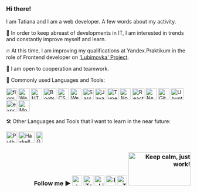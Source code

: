### Hi there!

I am Tatiana and I am a web developer. A few words about my activity.

🌱 In order to keep abreast of developments in IT, I am interested in trends and constantly improve myself and learn.

🔥 At this time, I am improving my qualifications at Yandex.Praktikum in the role of Frontend developer on ['Lubimovka' Project](https://github.com/Studio-Yandex-Practicum/lubimovka_frontend).

🤝 I am open to cooperation and teamwork.

🏹 Commonly used Languages and Tools:
<p align="left"> <a href="https://www.figma.com/" target="_blank"> <img src="https://www.vectorlogo.zone/logos/figma/figma-icon.svg" alt="figma" width="30" height="30"/></a> <a href="https://www.jetbrains.com/webstorm/" target="_blank"> <img src="https://seeklogo.com/images/W/webstorm-logo-691E749F21-seeklogo.com.png" alt="WebStorm" width="30" height="30"/></a> <a href="https://www.w3schools.com/html/" target="_blank"> <img src="https://cryptologos.cc/logos/html-coin-html-logo.png" alt="HTML" width="30" height="30"/></a> <a href="https://getbootstrap.com/" target="_blank"> <img src="https://upload.wikimedia.org/wikipedia/commons/thumb/b/b2/Bootstrap_logo.svg/512px-Bootstrap_logo.svg.png" alt="Bootstrap" width="35" height="30"/></a> <a href="https://www.w3schools.com/css/" target="_blank"> <img src="https://icon-library.com/images/css-xxl_10573.png" alt="CSS" width="30" height="30"/></a> <a href="https://webpack.js.org/" target="_blank"> <img src="https://coollogo.net/wp-content/uploads/2021/03/Webpack-logo.svg" alt="Webpack" width="30" height="30"/></a> <a href="https://sass-lang.com/styleguide/brand" target="_blank"> <img src="https://sass-lang.com/assets/img/styleguide/seal-color-aef0354c.png" alt="Sass" width="30" height="30"/></a> <a href="https://www.javascript.com/" target="_blank"> <img src="https://cdn.iconscout.com/icon/free/png-256/javascript-2752148-2284965.png" alt="JavaScript" width="30" height="30"/></a> <a href="https://www.typescriptlang.org/" target="_blank"> <img src="https://upload.wikimedia.org/wikipedia/commons/thumb/4/4c/Typescript_logo_2020.svg/1200px-Typescript_logo_2020.svg.png" alt="TypeScript" width="30" height="30"/></a> <a href="https://nodejs.org/en/" target="_blank"> <img src="https://devstickers.com/assets/img/pro/kh7x.png" alt="Node.js" width="30" height="30"/></a> <a href="https://reactjs.org/" target="_blank"> <img src="https://www.cloudanalogy.co.uk/wp-content/uploads/2019/06/react.png" alt="React" width="33" height="30"/></a> <a href="https://nextjs.org/" target="_blank"> <img src="https://icedevera.com/images/skills/frontEnd/next.png" alt="Next.js" width="30" height="30"/></a> <a href="https://git-scm.com/" target="_blank"> <img src="https://www.vectorlogo.zone/logos/git-scm/git-scm-icon.svg" alt="Git" width="30" height="30"/></a> <a href="https://ubuntu.com/" target="_blank"> <img src="https://1000logos.net/wp-content/uploads/2017/06/Ubuntu-Logo.png" alt="Ubuntu" width="35" height="30"/></a> <a href="https://expressjs.com/" target="_blank"> <img src="https://i2.wp.com/www.mementotech.in/assets/images/icons/express.png" alt="express.js" width="30" height="30"/></a> <a href="https://www.mongodb.com/" target="_blank"> <img src="https://fc01.deviantart.net/fs70/f/2010/168/e/1/Icon_MongoDB_by_xkneo.png" alt="MongoDB" width="30" height="30"/></a></p>

🛠️ Other Languages and Tools that I want to learn in the near future:
<p align="left"> <a href="https://www.python.org/" target="_blank"> <img src="https://1.bp.blogspot.com/-iUyGyTGrBbo/Xm3vc3A_2sI/AAAAAAAAG6w/yx2XQxIFiXMZVmmryeySkRnspbwnD9LfACEwYBhgL/s1600/Python%2Bprogramming.png" alt="Python 3" width="30" height="30"/></a> <a href="https://www.haskell.org/" target="_blank"> <img src="https://res.cloudinary.com/practicaldev/image/fetch/s--G0P1KX-J--/c_imagga_scale,f_auto,fl_progressive,h_900,q_auto,w_1600/https://thepracticaldev.s3.amazonaws.com/i/5sbbqt9sxzw0sspnr7at.png" alt="Haskell" width="43" height="30"/></a> <a href="https://go.dev/" target="_blank"> <img src="https://digitalilusion.com/media/filer_public_thumbnails/filer_public/84/d6/84d67172-f16a-43a5-bced-f8e49cf0d4a7/golang-gopher-hello.png__179x300_q85_subject_location-90%2C150_subsampling-2.png" alt="Go Lang" width="18" height="30"/></a></p>


<h3 align="right"><span style="align-items: baseline;">Follow me ► <a href="mailto:tatiana@seliuk.com"><img src="http://lofrev.net/wp-content/photos/2016/06/email_logo.png" alt="e-mail" width="27" height="27" /></a> <a href="https://t.me/whodef" target="_blank"><img src="https://cdn3.iconfinder.com/data/icons/social-media-chamfered-corner/154/telegram-512.png" alt="Telegram" width="27" height="27" /></a> <a href="https://www.linkedin.com/in/tatiana-seliuk/" target="_blank"><img src="https://upload.wikimedia.org/wikipedia/commons/thumb/c/ca/LinkedIn_logo_initials.png/800px-LinkedIn_logo_initials.png" alt="LinkedIn" width="27" height="27" /></a> <a href="https://www.instagram.com/whodef/" target="_blank"><img src="https://seeklogo.com/images/I/instagram-logo-041EABACE1-seeklogo.com.png" alt="Insta" width="27" height="27" /></a> <a href="https://twitter.com/whodefinit" target="_blank"><img src="https://www.pngall.com/wp-content/uploads/2016/07/Twitter-Download-PNG.png" alt="Twitter" width="27" height="27" /></a> </span> <img src="https://cdn.custom-cursor.com/packs/2991/pusheen-with-laptop-cursor-pack.png" alt="Keep calm, just work!" width="170" height="90" /></h3>

<!-- 
**whodef/whodef** is a ✨ _special_ ✨ repository because its `README.md` (this file) appears on your GitHub profile.

<a href="https://code.visualstudio.com/" target="_blank"> <img src="https://code.visualstudio.com/assets/images/code-stable.png" alt="VS Code" width="30" height="30"/></a>
<a href="https://about.gitlab.com/" target="_blank"> <img src="https://cdn.freebiesupply.com/logos/large/2x/gitlab-logo-svg-vector.svg" alt="GitLab" width="30" height="27"/></a>

Animated GIF:
<img src="https://c.tenor.com/dfyaJw2Yne0AAAAi/meong-cat.gif" alt="Keep calm, just work!" width="100" height="90" />

Here are some ideas to get you started:

- 🔭 I’m currently working on ...
- 🌱 I’m currently learning ...
- 👯 I’m looking to collaborate on ...
- 🤔 I’m looking for help with ...
- 💬 Ask me about ...
- 📫 How to reach me: ...
- 😄 Pronouns: ...
- ⚡ Fun fact: ...
-->
